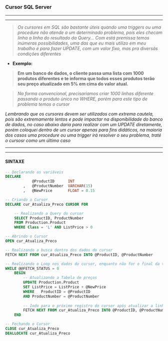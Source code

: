### Cursor SQL Server
---
---

> *Os cursores em SQL são bastante úteis quando uma triggers ou uma procedure não atende a um determinado problema, pois eles checam linha a linha do resultado da Query... Com está premissa temos inúmeras possibilidades, uma das que eu mais utilizo em meu trabalho é para fazer UPDATE, com um valor fixo, mas pra diversás condições diferentes*
* **Exemplo:**
> **Em um banco de dados, o cliente passa uma lista com 1000 produtos diferentes e te informa que todos esses produtos terão seu preço atualizado em 5% em cima do valor atual.**

> *Na forma convencional, precisariamos criar 1000 linhas diferente passando o produto único no WHERE, porém para este tipo de problema temos o cursor*


*Lembrando que os cursores devem ser utilizados com extrema cautela, pois são extremamente lentos e pode impactar na disponibilidade do banco de dados, no caso abaixo daria para realizar com um UPDATE diretamente, porém coloquei dentro de um cursor apenas para fins didáticos, na maioria dos casos uma procedure ou uma trigger irá resolver o seu problema, traté o cursosr como um último caso*
****
***

#### SINTAXE

~~~sql
-- Declarando as variáveis
DECLARE
			@ProductID		INT
		,	@ProductNumber	VARCHAR(15)
		,	@NewPrice		FLOAT = 0.15

-- Criando o Cursor
DECLARE cur_Atualiza_Preco CURSOR FOR

	-- Realizando a Query do cursor
	SELECT ProductID, ProductNumber
	FROM Production.Product 
	WHERE Class = 'L' AND ListPrice > 0

-- Abrindo o Cursor
OPEN cur_Atualiza_Preco

-- Realizando a busca dentro dos dados do cursor
FETCH NEXT FROM cur_Atualiza_Preco INTO @ProductID, @ProductNumber

-- Realizando o Loop nos dados do cursor, enquanto não for o final da tabela executo o cursor
WHILE @@FETCH_STATUS = 0
	BEGIN 
		-- Atualizando a Tabela de preços 
		UPDATE Production.Product
		SET ListPrice = ListPrice + @NewPrice
		WHERE	ProductID = @ProductID
		AND	ProductNumber = @ProductNumber
		
		-- Indo para o próximo registro do cursor após atualizar a linha
		FETCH NEXT FROM cur_Atualiza_Preco INTO @ProductID, @ProductNumber
	END

-- Fechando o Cursor
CLOSE cur_Atualiza_Preco
DEALLOCATE cur_Atualiza_Preco
~~~